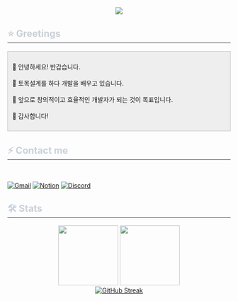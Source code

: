<div align= "center">
    <img src="https://capsule-render.vercel.app/api?type=soft&color=0:bdc3c7,100:2c3e50&height=120&text=Stjoo's%20Github&animation=fadeIn&fontColor=ffffff&fontSize=36" />
</div>
    <div align= "left"> 
    <h2 style="border-bottom: 1px solid #21262d; color: #c9d1d9;"> ⭐ Greetings </h2>
</div>
    <div align= "lefr"> 
    <div class= "txc-textbox" style="background-color: #eeeeee; border: #c1c1c1 1px solid; padding: 10px;">
    <p data-ke-size="size16"> 💠 안녕하세요! 반갑습니다. <br/><br/> 💠 토목설계를 하다 개발을 배우고 있습니다. <br/><br/> 💠 앞으로 창의적이고 효율적인 개발자가 되는 것이 목표입니다. <br/><br/> 💠 감사합니다! </p>
</div> 
<div align= "left">
    <h2 style="border-bottom: 1px solid #21262d; color: #c9d1d9;">  ⚡ Contact me </h2> <br>
    
[![Gmail](https://img.shields.io/badge/Gmail-EA4335?style=for-the-badge&logo=Gmail&logoColor=white)](stjoo0925@gmail.com)
[![Notion](https://img.shields.io/badge/Notion-000000?style=for-the-badge&logo=Notion&logoColor=white)](https://www.notion.so/b086d56329474d83bd2f0d0809631f39?pvs=4)
[![Discord](https://img.shields.io/badge/Discord-5865F2?style=for-the-badge&logo=discord&logoColor=white)](https://discord.gg/Q5rchjTeZQ)

<div align= "left"> 
    <h2 style="border-bottom: 1px solid #21262d; color: #c9d1d9;">  🛠 Stats </h2>
</div>
<div align= "center"> 
    <img height="135px" src="https://github-readme-stats.vercel.app/api?username=Stjoo0925&show_icons=true&hide_title=true&hide_border=true&hide_rank=true&include_all_commits=true&count_private=true&line_height=21&bg_color=60,bdc3c7,2c3e50&title_color=ffffff&text_color=ffffff"/>
    <img height="135px" src="https://github-readme-stats.vercel.app/api/top-langs/?username=Stjoo0925&layout=compact&bg_color=60,bdc3c7,2c3e50&title_color=ffffff&text_color=ffffff"/> <br/>
    <a href="https://git.io/streak-stats"><img src="https://streak-stats.demolab.com?user=Stjoo0925&theme=highcontrast&date_format=M%20j%5B%2C%20Y%5D&card_width=648&background=45%2Cbdc3c7%2C2c3e50&stroke=2c3e50&ring=1a252f&fire=1a252f&currStreakNum=FFFFFF&sideNums=FFFFFF&currStreakLabel=1a252f&sideLabels=FFFFFF&dates=E5E5E5&border=FFFFFF" alt="GitHub Streak" /></a>
</div> 
